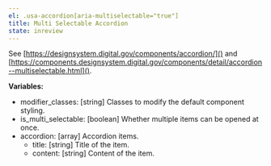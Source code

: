 ```yaml
---
el: .usa-accordion[aria-multiselectable="true"]
title: Multi Selectable Accordion
state: inreview
---
```

See [https://designsystem.digital.gov/components/accordion/]() and
[https://components.designsystem.digital.gov/components/detail/accordion--multiselectable.html]().

__Variables:__
* modifier_classes: [string] Classes to modify the default component styling.
* is_multi_selectable: [boolean] Whether multiple items can be opened at once.
* accordion: [array] Accordion items.
  * title: [string] Title of the item.
  * content: [string] Content of the item.
